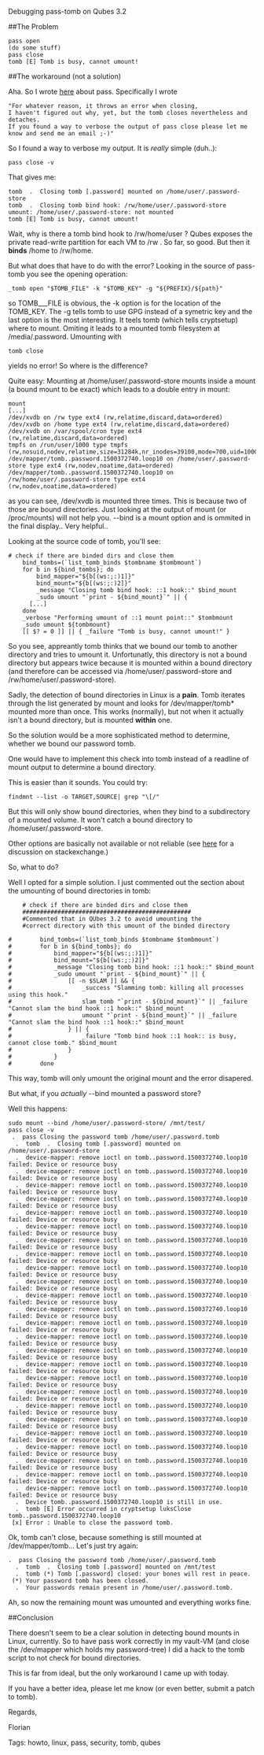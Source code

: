 Debugging pass-tomb on Qubes 3.2

##The Problem

	pass open
	(do some stuff)
	pass close
	tomb [E] Tomb is busy, cannot umount!

##The workaround (not a solution)

Aha. So I wrote [here](https://gador.github.io/how-to-manage-passwords-with-pass.html) about pass. Specifically I wrote

	"For whatever reason, it throws an error when closing, 
	I haven't figured out why, yet, but the tomb closes nevertheless and detaches. 
	If you found a way to verbose the output of pass close please let me know and send me an email ;-)"

So I found a way to verbose my output. It is *really* simple (duh..):
	
	pass close -v

That gives me:

	tomb  .  Closing tomb [.password] mounted on /home/user/.password-store
	tomb  .  Closing tomb bind hook: /rw/home/user/.password-store
	umount: /home/user/.password-store: not mounted
	tomb [E] Tomb is busy, cannot umount!

Wait, why is there a tomb bind hook to /rw/home/user ?
Qubes exposes the private read-write partition for each VM to /rw . So far, so good. But then it **binds** /home to /rw/home.

But what does that have to do with the error? 
Looking in the source of pass-tomb you see the opening operation:

	_tomb open "$TOMB_FILE" -k "$TOMB_KEY" -g "${PREFIX}/${path}"

so TOMB___FILE is obvious, the -k option is for the location of the TOMB_KEY. The -g tells tomb to use
GPG instead of a symetric key and the last option is the most interesting. It teels tomb (which tells cryptsetup)
where to mount. Omiting it leads to a mounted tomb filesystem at /media/.password. Umounting with 

	tomb close

yields no error! So where is the difference? 

Quite easy: Mounting at /home/user/.password-store mounts inside a mount (a bound mount to be exact) which leads to
a double entry in mount:

	mount
	[...]
	/dev/xvdb on /rw type ext4 (rw,relatime,discard,data=ordered)
	/dev/xvdb on /home type ext4 (rw,relatime,discard,data=ordered)
	/dev/xvdb on /var/spool/cron type ext4 (rw,relatime,discard,data=ordered)
	tmpfs on /run/user/1000 type tmpfs (rw,nosuid,nodev,relatime,size=31284k,nr_inodes=39100,mode=700,uid=1000,gid=1000)
	/dev/mapper/tomb..password.1500372740.loop10 on /home/user/.password-store type ext4 (rw,nodev,noatime,data=ordered)
	/dev/mapper/tomb..password.1500372740.loop10 on /rw/home/user/.password-store type ext4 (rw,nodev,noatime,data=ordered)

as you can see, /dev/xvdb is mounted three times. This is because two of those are bound directories. Just looking at the 
output of mount (or /proc/mounts) will not help you. --bind is a mount option and is ommited in the final display.. Very helpful..

Looking at the source code of tomb, you'll see:

	# check if there are binded dirs and close them
        bind_tombs=(`list_tomb_binds $tombname $tombmount`)
        for b in ${bind_tombs}; do
            bind_mapper="${b[(ws:;:)1]}"
            bind_mount="${b[(ws:;:)2]}"
            _message "Closing tomb bind hook: ::1 hook::" $bind_mount
            _sudo umount "`print - ${bind_mount}`" || {
          [...]
        done
        _verbose "Performing umount of ::1 mount point::" $tombmount
        _sudo umount ${tombmount}
        [[ $? = 0 ]] || { _failure "Tomb is busy, cannot umount!" }
	

So you see, appreantly tomb thinks that we bound our tomb to another directory and tries to umount it. Unfortunatly, this directory
is not a bound directory but appears twice because it is mounted within a bound directory (and therefore can be accessed via /home/user/.password-store
and /rw/home/user/.password-store). 

Sadly, the detection of bound directories in Linux is a **pain**. Tomb iterates through the list generated by mount and looks for 
/dev/mapper/tomb* mounted more than once. This works (normally), but not when it actually isn't a bound directory, but is mounted
**within** one. 

So the solution would be a more sophisticated method to determine, whether we bound our password tomb. 

One would have to implement this check into tomb instead of a readline of mount output to determine a bound directory.

This is easier than it sounds. You could try:

	findmnt --list -o TARGET,SOURCE| grep "\[/"

But this will only show bound directories, when they bind to a subdirectory of a mounted volume. It won't catch
a bound directory to /home/user/.password-store.

Other options are basically not available or not reliable (see [here](https://unix.stackexchange.com/questions/18048/list-only-bind-mounts) for
a discussion on stackexchange.)

So, what to do?

Well I opted for a simple solution. I just commented out the section about the umounting of bound directories in tomb:

        # check if there are binded dirs and close them
        ################################################
        #Commented that in QUbes 3.2 to avoid umounting the
        #correct directory with this umount of the binded directory

	#        bind_tombs=(`list_tomb_binds $tombname $tombmount`)
	#        for b in ${bind_tombs}; do
	#            bind_mapper="${b[(ws:;:)1]}"
	#            bind_mount="${b[(ws:;:)2]}"
	#            _message "Closing tomb bind hook: ::1 hook::" $bind_mount
	#            _sudo umount "`print - ${bind_mount}`" || {
	#                [[ -n $SLAM ]] && {
	#                    _success "Slamming tomb: killing all processes using this hook."
	#                    slam_tomb "`print - ${bind_mount}`" || _failure "Cannot slam the bind hook ::1 hook::" $bind_mount
	#                    umount "`print - ${bind_mount}`" || _failure "Cannot slam the bind hook ::1 hook::" $bind_mount
	#                } || {
	#                    _failure "Tomb bind hook ::1 hook:: is busy, cannot close tomb." $bind_mount
	#                }
	#            }
	#        done


This way, tomb will only umount the original mount and the error disapered. 

But what, if you *actually* --bind mounted a password store?

Well this happens:

	sudo mount --bind /home/user/.password-store/ /mnt/test/
	pass close -v
	 .  pass Closing the password tomb /home/user/.password.tomb
	  .  tomb  .  Closing tomb [.password] mounted on /home/user/.password-store
	  .  device-mapper: remove ioctl on tomb..password.1500372740.loop10 failed: Device or resource busy
	  .  device-mapper: remove ioctl on tomb..password.1500372740.loop10 failed: Device or resource busy
	  .  device-mapper: remove ioctl on tomb..password.1500372740.loop10 failed: Device or resource busy
	  .  device-mapper: remove ioctl on tomb..password.1500372740.loop10 failed: Device or resource busy
	  .  device-mapper: remove ioctl on tomb..password.1500372740.loop10 failed: Device or resource busy
	  .  device-mapper: remove ioctl on tomb..password.1500372740.loop10 failed: Device or resource busy
	  .  device-mapper: remove ioctl on tomb..password.1500372740.loop10 failed: Device or resource busy
	  .  device-mapper: remove ioctl on tomb..password.1500372740.loop10 failed: Device or resource busy
	  .  device-mapper: remove ioctl on tomb..password.1500372740.loop10 failed: Device or resource busy
	  .  device-mapper: remove ioctl on tomb..password.1500372740.loop10 failed: Device or resource busy
	  .  device-mapper: remove ioctl on tomb..password.1500372740.loop10 failed: Device or resource busy
	  .  device-mapper: remove ioctl on tomb..password.1500372740.loop10 failed: Device or resource busy
	  .  device-mapper: remove ioctl on tomb..password.1500372740.loop10 failed: Device or resource busy
	  .  device-mapper: remove ioctl on tomb..password.1500372740.loop10 failed: Device or resource busy
	  .  device-mapper: remove ioctl on tomb..password.1500372740.loop10 failed: Device or resource busy
	  .  device-mapper: remove ioctl on tomb..password.1500372740.loop10 failed: Device or resource busy
	  .  device-mapper: remove ioctl on tomb..password.1500372740.loop10 failed: Device or resource busy
	  .  device-mapper: remove ioctl on tomb..password.1500372740.loop10 failed: Device or resource busy
	  .  device-mapper: remove ioctl on tomb..password.1500372740.loop10 failed: Device or resource busy
	  .  device-mapper: remove ioctl on tomb..password.1500372740.loop10 failed: Device or resource busy
	  .  device-mapper: remove ioctl on tomb..password.1500372740.loop10 failed: Device or resource busy
	  .  device-mapper: remove ioctl on tomb..password.1500372740.loop10 failed: Device or resource busy
	  .  device-mapper: remove ioctl on tomb..password.1500372740.loop10 failed: Device or resource busy
	  .  device-mapper: remove ioctl on tomb..password.1500372740.loop10 failed: Device or resource busy
	  .  device-mapper: remove ioctl on tomb..password.1500372740.loop10 failed: Device or resource busy
	  .  Device tomb..password.1500372740.loop10 is still in use.
	  .  tomb [E] Error occurred in cryptsetup luksClose tomb..password.1500372740.loop10
	 [x] Error : Unable to close the password tomb.
	
Ok, tomb can't close, because something is still mounted at /dev/mapper/tomb...
Let's just try again:

	.  pass Closing the password tomb /home/user/.password.tomb
	  .  tomb  .  Closing tomb [.password] mounted on /mnt/test
	  .  tomb (*) Tomb [.password] closed: your bones will rest in peace.
	 (*) Your password tomb has been closed.
	  .  Your passwords remain present in /home/user/.password.tomb.

Ah, so now the remaining mount was umounted and everything works fine.

##Conclusion

There doesn't seem to be a clear solution in detecting bound mounts in Linux, currently. So to have pass work correctly in my 
vault-VM (and close the /dev/mapper which holds my password-tree) I did a hack to the tomb script to not check for bound directories.

This is far from ideal, but the only workaround I came up with today.

If you have a better idea, please let me know (or even better, submit a patch to tomb).

Regards,

Florian

Tags: howto, linux, pass, security, tomb, qubes
